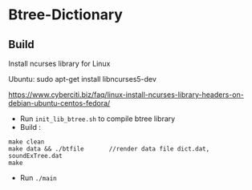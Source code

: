 ﻿# Btree-Dictionary

## Build

Install ncurses library for Linux

Ubuntu: 
sudo apt-get install libncurses5-dev

https://www.cyberciti.biz/faq/linux-install-ncurses-library-headers-on-debian-ubuntu-centos-fedora/

- Run `init_lib_btree.sh` to compile btree library
- Build :
```
make clean
make data && ./btfile 		//render data file dict.dat, soundExTree.dat
make
```
- Run `./main` 
